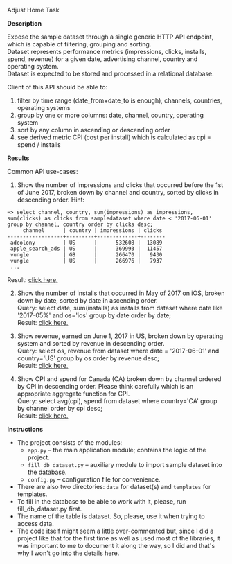Adjust Home Task

**Description**

Expose the sample dataset through a single generic HTTP API endpoint, which is capable of filtering, grouping and sorting.<br/>
Dataset represents performance metrics (impressions, clicks, installs, spend, revenue) for a given date, advertising channel, country and operating system.<br/>
Dataset is expected to be stored and processed in a relational database. 

Client of this API should be able to:
1) filter by time range (date_from+date_to is enough), channels, countries, operating systems
2) group by one or more columns: date, channel, country, operating system
3) sort by any column in ascending or descending order
4) see derived metric CPI (cost per install) which is calculated as cpi = spend / installs

**Results**

Common API use-cases:
1) Show the number of impressions and clicks that occurred before the 1st of June 2017, broken down by channel and country, sorted by clicks in descending order. Hint:
```
=> select channel, country, sum(impressions) as impressions, sum(clicks) as clicks from sampledataset where date < '2017-06-01' group by channel, country order by clicks desc;
     channel      | country | impressions | clicks 
------------------+---------+-------------+--------
 adcolony         | US      |      532608 |  13089
 apple_search_ads | US      |      369993 |  11457
 vungle           | GB      |      266470 |   9430
 vungle           | US      |      266976 |   7937
 ...
```

Result: <a href="http://127.0.0.1:5000/database_interaction/result?_query=select+channel%2C+country%2C+sum%28impressions%29+as+impressions%2C+sum%28clicks%29+as+clicks+from+dataset+where+date+%3C+%272017-06-01%27+group+by+channel%2C+country+order+by+clicks+desc%3B">click here.</a>  

2. Show the number of installs that occurred in May of 2017 on iOS, broken down by date, sorted by date in ascending order.  
Query: select date, sum(installs) as installs from dataset where date like '2017-05%' and os='ios' group by date order by date;  
Result: <a href="http://127.0.0.1:5000/database_interaction/result?_query=select+date%2C+sum%28installs%29+as+installs+from+dataset+where+date+like+%272017-05%25%27+and+os%3D%27ios%27+group+by+date+order+by+date%3B">click here.</a>  

3. Show revenue, earned on June 1, 2017 in US, broken down by operating system and sorted by revenue in descending order.  
Query: select os, revenue from dataset where date = '2017-06-01' and country='US' group by os order by revenue desc;  
Result: <a href="http://127.0.0.1:5000/database_interaction/result?_query=select+os%2C+revenue+from+dataset+where+date+%3D+%272017-06-01%27+and+country%3D%27US%27+group+by+os+order+by+revenue+desc%3B">click here.</a>

4. Show CPI and spend for Canada (CA) broken down by channel ordered by CPI in descending order. Please think carefully which is an appropriate aggregate function for CPI.  
Query:  select avg(cpi), spend from dataset where country='CA' group by channel order by cpi desc;  
Result: <a href="http://127.0.0.1:5000/database_interaction/result?_query=select+round%28avg%28cpi%29%2C+2%29+as+avg_cpi%2C+spend+from+dataset+where+country%3D%27CA%27+group+by+channel+order+by+cpi+desc%3B">click here.</a>

**Instructions**

- The project consists of the modules:
  - `app.py` – the main application module; contains the logic of the project.
  - `fill_db_dataset.py` – auxiliary module to import sample dataset into the database.
  - `config.py` – configuration file for convenience.
- There are also two directories: `data` for dataset(s) and `templates` for templates. 
- To fill in the database to be able to work with it, please, run fill_db_dataset.py first. 
- The name of the table is dataset. So, please, use it when trying to access data. 
- The code itself might seem a little over-commented but, since I did a project like that for the first time as well as used most of the libraries, it was important to me to document it along the way, so I did and that's why I won't go into the details here.
